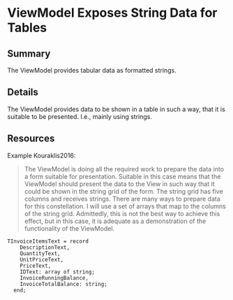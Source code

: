 # ViewModel Exposes String Data for Tables

## Summary
The ViewModel provides tabular data as formatted strings.

## Details
The ViewModel provides data to be shown in a table in such a way, that it is suitable to be presented.
I.e., mainly using strings.

## Resources
Example Kouraklis2016:
> The ViewModel is doing all the required work to prepare the data into a form suitable for presentation. Suitable in this case means that the ViewModel should present the data to the View in such way that it could be shown in the string grid of the form.
> The string grid has five columns and receives strings. There are many ways to prepare data for this constellation. I will use a set of arrays that map to the columns of the string grid. Admittedly, this is not the best way to achieve this effect, but in this case, it is adequate as a demonstration of the functionality of the ViewModel.
```delphi
TInvoiceItemsText = record
    DescriptionText,
    QuantityText,
    UnitPriceText,
    PriceText,
    IDText: array of string;
    InvoiceRunningBalance,
    InvoiceTotalBalance: string;
  end;
```
